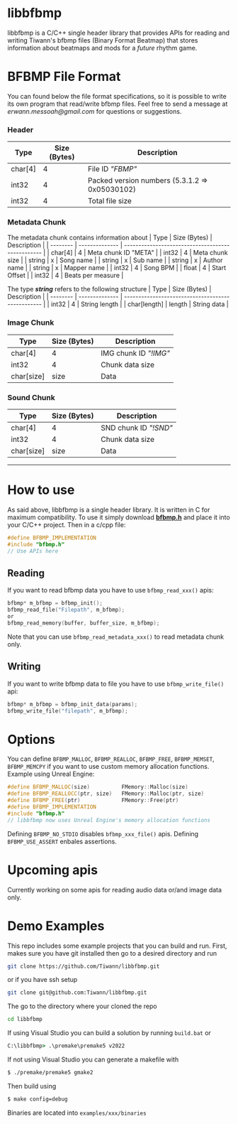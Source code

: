 # libbfbmp
libbfbmp is a C/C++ single header library that provides APIs for reading and writing Tiwann's bfbmp files (Binary Format Beatmap) that stores information about beatmaps and mods for a *future* rhythm game.

# BFBMP File Format
You can found below the file format specifications, so it is possible to write its own program that read/write bfbmp files.
Feel free to send a message at _erwann.messoah@gmail.com_ for questions or suggestions.

### Header
|   Type   |  Size (Bytes)  |                   Description                     |
| -------- | -------------- | ------------------------------------------------- |
|  char[4] |   4            | File ID *"FBMP"*                                  |
|  int32   |   4            | Packed version numbers (5.3.1.2 => 0x05030102)    |
|  int32   |   4            | Total file size                                   |

### Metadata Chunk
The metadata chunk contains information about
|   Type    |  Size (Bytes)  |                   Description                     |
| --------  | -------------- | ------------------------------------------------- |
| char[4]   | 4              | Meta chunk ID "META"                              |
| int32     | 4              | Meta chunk size                                   |
| string    | x              | Song name                                         |
| string    | x              | Sub name                                          |
| string    | x              | Author name                                       |
| string    | x              | Mapper name                                       |
| int32     | 4              | Song BPM                                          |
| float     | 4              | Start Offset                                      |
| int32     | 4              | Beats per measure                                 |

The type _**string**_ refers to the following structure
|   Type          |  Size (Bytes)  |                   Description                     |
| --------        | -------------- | ------------------------------------------------- |
| int32           | 4              | String length                                     |
| char[length]    | length         | String data                                       |

### Image Chunk
| Type        | Size (Bytes)    | Description            |
| --------    | --------------  | ---------------------- |
| char[4]     | 4               | IMG chunk ID *"!IMG"*  |
| int32       | 4               | Chunk data size        |
| char[size]  | size            | Data                   |

### Sound Chunk
| Type        | Size (Bytes)    | Description            |
| --------    | --------------  | ---------------------- |
| char[4]     | 4               | SND chunk ID *"!SND"*  |
| int32       | 4               | Chunk data size        |
| char[size]  | size            | Data                   |
----------------------------------------------------------
# How to use
As said above, libbfbmp is a single header library. It is written in C for maximum compatibility. To use it simply download **[bfbmp.h][bfbmphlnk]** and place it into your C/C++ project.
Then in a c/cpp file:
```c
#define BFBMP_IMPLEMENTATION
#include "bfbmp.h"
// Use APIs here
```

## Reading
If you want to read bfbmp data you have to use  ```bfbmp_read_xxx()``` apis:
```c
bfbmp* m_bfbmp = bfbmp_init();
bfbmp_read_file("Filepath", m_bfbmp);
or
bfbmp_read_memory(buffer, buffer_size, m_bfbmp);
```
Note that you can use ```bfbmp_read_metadata_xxx()``` to read metadata chunk only.

## Writing
If you want to write bfbmp data to file you have to use  ```bfbmp_write_file()``` api:
```c
bfbmp* m_bfbmp = bfbmp_init_data(params);
bfbmp_write_file("filepath", m_bfbmp);
```

# Options
You can define ```BFBMP_MALLOC```, ```BFBMP_REALLOC```, ```BFBMP_FREE```, ```BFBMP_MEMSET```, ```BFBMP_MEMCPY``` if you want to use custom memory allocation functions.
Example using Unreal Engine:
```cpp
#define BFBMP_MALLOC(size)          FMemory::Malloc(size)
#define BFBMP_REALLOCC(ptr, size)   FMemory::Malloc(ptr, size)
#define BFBMP_FREE(ptr)             FMemory::Free(ptr)
#define BFBMP_IMPLEMENTATION
#include "bfbmp.h"
// libbfbmp now uses Unreal Engine's memory allocation functions
```

Defining ```BFBMP_NO_STDIO``` disables ```bfbmp_xxx_file()``` apis.
Defining ```BFBMP_USE_ASSERT``` enbales assertions.

# Upcoming apis
Currently working on some apis for reading audio data or/and image data only.

# Demo Examples
This repo includes some example projects that you can build and run.
First, makes sure you have git installed then go to a desired directory and run
```sh
git clone https://github.com/Tiwann/libbfbmp.git
```
or if you have ssh setup
```sh
git clone git@github.com:Tiwann/libbfbmp.git
```

The go to the directory where your cloned the repo
```sh
cd libbfbmp
```

If using Visual Studio you can build a solution by running ```build.bat``` or
```cmd
C:\libbfbmp> .\premake\premake5 v2022
```

If not using Visual Studio you can generate a makefile with
```sh
$ ./premake/premake5 gmake2
```
 Then build using
 ```sh
$ make config=debug
```

Binaries are located into ```examples/xxx/binaries```



[bfbmphlnk]:<https://github.com/Tiwann/libbfbmp/blob/master/include/bfbmp.h>
